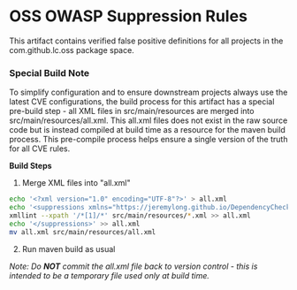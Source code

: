 OSS OWASP Suppression Rules
==
This artifact contains verified false positive definitions for all projects in the com.github.lc.oss package space.

### Special Build Note
To simplify configuration and to ensure downstream projects always use the latest CVE configurations, the build process for this artifact has a special pre-build step - all XML files in src/main/resources are merged into src/main/resources/all.xml. This all.xml files does not exist in the raw source code but is instead compiled at build time as a resource for the maven build process. This pre-compile process helps ensure a single version of the truth for all CVE rules.

**Build Steps**
1. Merge XML files into "all.xml"

``` bash
echo '<?xml version="1.0" encoding="UTF-8"?>' > all.xml
echo '<suppressions xmlns="https://jeremylong.github.io/DependencyCheck/dependency-suppression.1.3.xsd">' >> all.xml
xmllint --xpath '/*[1]/*' src/main/resources/*.xml >> all.xml
echo '</suppressions>' >> all.xml
mv all.xml src/main/resources/all.xml
```
2. Run maven build as usual

_Note: Do **NOT** commit the all.xml file back to version control - this is intended to be a temporary file used only at build time._
